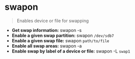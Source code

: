 # swapon
> Enables device or file for swapping
- **Get swap information:**
swapon -s
- **Enable a given swap partition:**
swapon `/dev/sdb7`
- **Enable a given swap file:**
swapon `path/to/file`
- **Enable all swap areas:**
swapon -a
- **Enable swap by label of a device or file:**
swapon -L `swap1`
